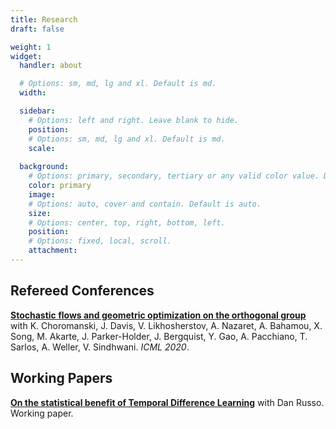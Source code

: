 ```yaml
---
title: Research
draft: false

weight: 1
widget:
  handler: about

  # Options: sm, md, lg and xl. Default is md.
  width:

  sidebar:
    # Options: left and right. Leave blank to hide.
    position:
    # Options: sm, md, lg and xl. Default is md.
    scale:
  
  background:
    # Options: primary, secondary, tertiary or any valid color value. Default is primary.
    color: primary
    image:
    # Options: auto, cover and contain. Default is auto.
    size:
    # Options: center, top, right, bottom, left.
    position:
    # Options: fixed, local, scroll.
    attachment: 
---
```




## Refereed Conferences

[**Stochastic flows and geometric optimization on the orthogonal group**](https://proceedings.mlr.press/v119/choromanski20a.html)  
with K. Choromanski, J. Davis, V. Likhosherstov, A. Nazaret, A. Bahamou, X. Song, M. Akarte, J. Parker-Holder, J. Bergquist, Y. Gao, A. Pacchiano, T. Sarlos, A. Weller, V. Sindhwani. *ICML 2020*.


## Working Papers


[**On the statistical benefit of Temporal Difference Learning**](https://arxiv.org/abs/2301.13289)
with Dan Russo. Working paper.



